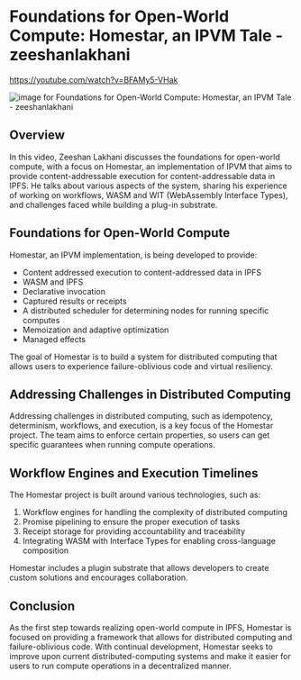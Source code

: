 # Foundations for Open-World Compute: Homestar, an IPVM Tale - zeeshanlakhani

<https://youtube.com/watch?v=BFAMy5-VHak>

![image for Foundations for Open-World Compute: Homestar, an IPVM Tale - zeeshanlakhani](/thing23/BFAMy5-VHak.jpg)

## Overview

In this video, Zeeshan Lakhani discusses the foundations for open-world compute, with a focus on Homestar, an implementation of IPVM that aims to provide content-addressable execution for content-addressable data in IPFS. He talks about various aspects of the system, sharing his experience of working on workflows, WASM and WIT (WebAssembly Interface Types), and challenges faced while building a plug-in substrate.

## Foundations for Open-World Compute

Homestar, an IPVM implementation, is being developed to provide:

- Content addressed execution to content-addressed data in IPFS
- WASM and IPFS
- Declarative invocation
- Captured results or receipts
- A distributed scheduler for determining nodes for running specific computes
- Memoization and adaptive optimization
- Managed effects

The goal of Homestar is to build a system for distributed computing that allows users to experience failure-oblivious code and virtual resiliency.

## Addressing Challenges in Distributed Computing

Addressing challenges in distributed computing, such as idempotency, determinism, workflows, and execution, is a key focus of the Homestar project. The team aims to enforce certain properties, so users can get specific guarantees when running compute operations.

## Workflow Engines and Execution Timelines

The Homestar project is built around various technologies, such as:

1. Workflow engines for handling the complexity of distributed computing
2. Promise pipelining to ensure the proper execution of tasks
3. Receipt storage for providing accountability and traceability
4. Integrating WASM with Interface Types for enabling cross-language composition

Homestar includes a plugin substrate that allows developers to create custom solutions and encourages collaboration.

## Conclusion

As the first step towards realizing open-world compute in IPFS, Homestar is focused on providing a framework that allows for distributed computing and failure-oblivious code. With continual development, Homestar seeks to improve upon current distributed-computing systems and make it easier for users to run compute operations in a decentralized manner.